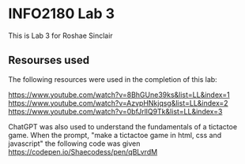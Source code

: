 # INFO2180 Lab 3 

This is Lab 3 for Roshae Sinclair

## Resourses used

The following resources were used in the completion of this lab:

https://www.youtube.com/watch?v=8BhGUne39ks&list=LL&index=1 
https://www.youtube.com/watch?v=AzvpHNkjqsg&list=LL&index=2
https://www.youtube.com/watch?v=0bfJrllQ9Tk&list=LL&index=3

ChatGPT was also used to understand the fundamentals of a tictactoe game. When the prompt, "make a tictactoe game in html, css and javascript" the following code was given
https://codepen.io/Shaecodess/pen/qBLvrdM

